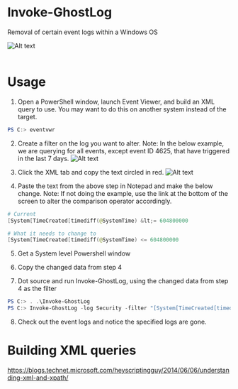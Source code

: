 # Invoke-GhostLog
Removal of certain event logs within a Windows OS

![Alt text](https://github.com/WiredPulse/Invoke-GhostLog/blob/master/Images/Header.png?raw=true "Optional Title")<br>
<br>

# Usage <br>
1. Open a PowerShell window, launch Event Viewer, and build an XML query to use. You may want to do this on another system instead of the target.
```powershell
PS C:> eventvwr
```
2. Create a filter on the log you want to alter. Note: In the below example, we are querying for all events, except event ID 4625, that have triggered in the last 7 days.
![Alt text](https://github.com/WiredPulse/Invoke-GhostLog/blob/master/Images/eventvwr.png?raw=true "Optional Title")

3. Click the XML tab and copy the text circled in red.
![Alt text](https://github.com/WiredPulse/Invoke-GhostLog/blob/master/Images/eventvwr2.png?raw=true "Optional Title")

4. Paste the text from the above step in Notepad and make the below change. Note: If not doing the example, use the link at the bottom of the screen to alter the comparison operator accordingly.
```powershell
# Current
[System[TimeCreated[timediff(@SystemTime) &lt;= 604800000

# What it needs to change to
[System[TimeCreated[timediff(@SystemTime) <= 604800000
```
5. Get a System level Powershell window <br>

6. Copy the changed data from step 4

7. Dot source and run Invoke-GhostLog, using the changed data from step 4 as the filter
```powershell
PS C:> . .\Invoke-GhostLog
PS C:> Invoke-GhostLog -log Security -filter "[System[TimeCreated[timediff(@SystemTime) <= 604800000"
```
8. Check out the event logs and notice the specified logs are gone.

# Building XML queries
https://blogs.technet.microsoft.com/heyscriptingguy/2014/06/06/understanding-xml-and-xpath/


